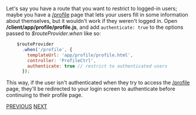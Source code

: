 Let's say you have a route that you want to restrict to logged-in users; maybe you have a [/profile](#) page that lets your users fill in some information about themselves, but it wouldn't work if they weren't logged in. Open **/client/app/profile/profile.js**, and add `authenticate: true` to the options passed to _$routeProvider.when_ like so:

```javascript
    $routeProvider
      .when('/profile', {
        templateUrl: 'app/profile/profile.html',
        controller: 'ProfileCtrl',
        authenticate: true // restrict to authenticated users
      });
```

This way, if the user isn't authenticated when they try to access the <A href="#">/profile</a> page, they'll be redirected to your login screen to authenticate before continuing to their profile page.

[PREVIOUS](Get-info-about-the-current-user) [NEXT](isLoggedInAsync)
